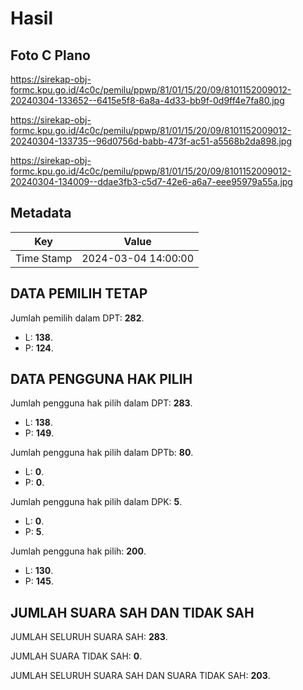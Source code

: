 # Hasil

## Foto C Plano

https://sirekap-obj-formc.kpu.go.id/4c0c/pemilu/ppwp/81/01/15/20/09/8101152009012-20240304-133652--6415e5f8-6a8a-4d33-bb9f-0d9ff4e7fa80.jpg

https://sirekap-obj-formc.kpu.go.id/4c0c/pemilu/ppwp/81/01/15/20/09/8101152009012-20240304-133735--96d0756d-babb-473f-ac51-a5568b2da898.jpg

https://sirekap-obj-formc.kpu.go.id/4c0c/pemilu/ppwp/81/01/15/20/09/8101152009012-20240304-134009--ddae3fb3-c5d7-42e6-a6a7-eee95979a55a.jpg


## Metadata

| Key        | Value               |
| ---------- | ------------------- |
| Time Stamp | 2024-03-04 14:00:00 |


## DATA PEMILIH TETAP

Jumlah pemilih dalam DPT: **282**.
 * L: **138**.
 * P: **124**.

## DATA PENGGUNA HAK PILIH

Jumlah pengguna hak pilih dalam DPT: **283**.
 * L: **138**.
 * P: **149**.

Jumlah pengguna hak pilih dalam DPTb: **80**.
 * L: **0**.
 * P: **0**.

Jumlah pengguna hak pilih dalam DPK: **5**.
 * L: **0**.
 * P: **5**.

Jumlah pengguna hak pilih: **200**.
 * L: **130**.
 * P: **145**.

## JUMLAH SUARA SAH DAN TIDAK SAH

JUMLAH SELURUH SUARA SAH: **283**.

JUMLAH SUARA TIDAK SAH: **0**.

JUMLAH SELURUH SUARA SAH DAN SUARA TIDAK SAH: **203**.


